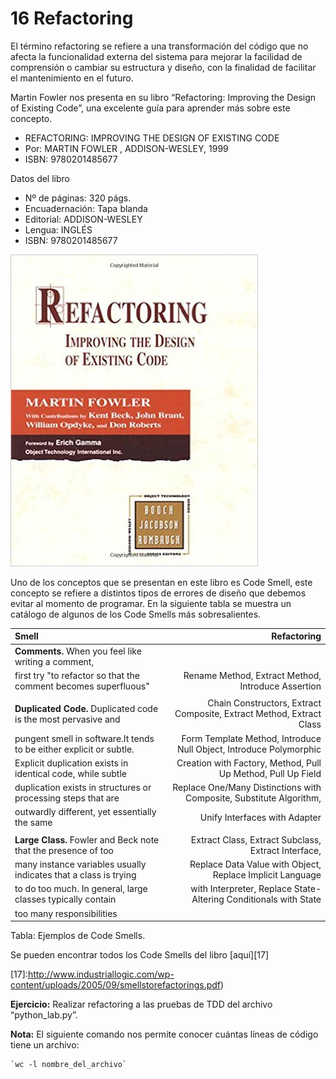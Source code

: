 # 16 Refactoring

El término refactoring se refiere a una transformación del código que no afecta la funcionalidad externa del sistema para mejorar la facilidad de comprensión o cambiar su estructura y diseño, con la finalidad de facilitar el mantenimiento en el futuro.

Martin Fowler nos presenta en su libro “Refactoring: Improving the Design of Existing Code”, una excelente guía para aprender más sobre este concepto. 

* REFACTORING: IMPROVING THE DESIGN OF EXISTING CODE
* Por: MARTIN FOWLER , ADDISON-WESLEY, 1999
* ISBN: 9780201485677

Datos del libro

* Nº de páginas: 320 págs.
* Encuadernación: Tapa blanda
* Editorial: ADDISON-WESLEY
* Lengua: INGLÉS
* ISBN: 9780201485677

![Libro Refactoring](images/librorefactoring.jpg)

Uno de los conceptos que se presentan en este libro es Code Smell, este concepto se refiere a distintos tipos de errores de diseño que debemos evitar al momento de programar. En la siguiente tabla se muestra un catálogo de algunos de los Code Smells más sobresalientes. 

| Smell                                                          |                          Refactoring                             |
| :---------------------------                                   | ------------------------------------------------:                |
| __Comments.__ When you feel like writing a comment,            |                                                                  |
| first try "to refactor so that the comment becomes superfluous"| Rename Method, Extract Method, Introduce Assertion               |
|                                                                |                                                                  |
| __Duplicated Code.__ Duplicated code is the most pervasive and | Chain Constructors, Extract Composite, Extract Method, Extract Class |
| pungent smell in software.It tends to be either explicit or subtle. | Form Template Method, Introduce Null Object, Introduce Polymorphic |
| Explicit duplication exists in identical code, while subtle    |  Creation with Factory, Method, Pull Up Method, Pull Up Field | 
| duplication exists in structures or processing steps that are  | Replace One/Many Distinctions with Composite, Substitute Algorithm,  |
| outwardly different, yet essentially the same                  | Unify Interfaces with Adapter     |
|                                                                |                                                                    |
| __Large Class.__ Fowler and Beck note that the presence of too | Extract Class, Extract Subclass, Extract Interface,               |
| many instance variables usually indicates that a class is trying | Replace Data Value with Object, Replace Implicit Language |
| to do too much. In general, large classes typically contain    |  with Interpreter, Replace State-Altering Conditionals with State |
| too many responsibilities                                      |                                                                  |
 
Tabla: Ejemplos de Code Smells.


Se pueden encontrar todos los Code Smells del libro [aquí][17] 

[17]:http://www.industriallogic.com/wp-content/uploads/2005/09/smellstorefactorings.pdf)



__Ejercicio:__ Realizar refactoring a las pruebas de TDD del archivo “python_lab.py”.


__Nota:__ El siguiente comando nos permite conocer cuántas líneas de código tiene un archivo:

    `wc -l nombre_del_archivo`
